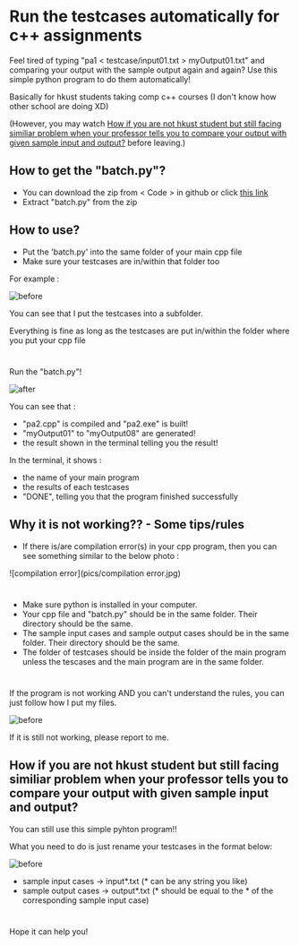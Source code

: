 # Run the testcases automatically for c++ assignments

Feel tired of typing "pa1 < testcase/input01.txt > myOutput01.txt" and comparing your output with the sample output again and again? Use this simple python program to do them automatically!

Basically for hkust students taking comp c++ courses (I don't know how other school are doing XD)

(However, you may watch [How if you are not hkust student but still facing similiar problem when your professor tells you to compare your output with given sample input and output?](https://github.com/hwtam/run-the-testcases-automatically-for-cpp/blob/main/README.md#how-if-you-are-not-hkust-student-but-still-facing-similiar-problem-when-your-professor-tells-you-to-compare-your-output-with-given-sample-input-and-output) before leaving.)

## How to get the "batch.py"?

 - You can download the zip from < Code > in github or click [this link](https://github.com/hwtam/run-the-testcases-automatically-for-cpp/archive/refs/heads/main.zip)
 - Extract "batch.py" from the zip

## How to use?
- Put the 'batch.py' into the same folder of your main cpp file
- Make sure your testcases are in/within that folder too

For example :

![before](pics/before.png)

You can see that I put the testcases into a subfolder.

Everything is fine as long as the testcases are put in/within the folder where you put your cpp file

#

Run the "batch.py"!

![after](pics/after.png)

You can see that :

- "pa2.cpp" is compiled and "pa2.exe" is built!
- "myOutput01" to "myOutput08" are generated!
- the result shown in the terminal telling you the result!

In the terminal, it shows : 
- the name of your main program
- the results of each testcases
- "DONE", telling you that the program finished successfully 

## Why it is not working?? - Some tips/rules

- If there is/are compilation error(s) in your cpp program, then you can see something similar to the below photo :

![compilation error](pics/compilation error.jpg)

#

- Make sure python is installed in your computer.
- Your cpp file and "batch.py" should be in the same folder. Their directory should be the same.
- The sample input cases and sample output cases should be in the same folder. Their directory should be the same.
- The folder of testcases should be inside the folder of the main program unless the tescases and the main program are in the same folder.

#

If the program is not working AND you can't understand the rules, you can just follow how I put my files.

![before](pics/before.png)

If it is still not working, please report to me.

## How if you are not hkust student but still facing similiar problem when your professor tells you to compare your output with given sample input and output?

You can still use this simple pyhton program!!

What you need to do is just rename your testcases in the format below:

![before](pics/before.png)

- sample input cases -> input*.txt (* can be any string you like)
- sample output cases -> output*.txt (* should be equal to the * of the corresponding sample input case)

#

Hope it can help you!
